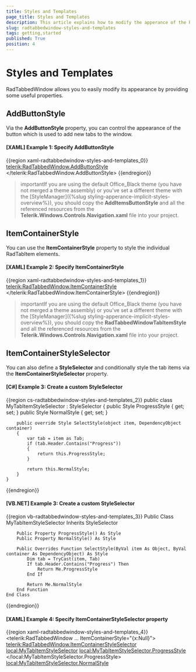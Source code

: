 ```yaml
---
title: Styles and Templates
page_title: Styles and Templates
description: This article explains how to modify the apperance of the RadTabbedWindow control.
slug: radtabbedwindow-styles-and-templates
tags: getting,started
published: True
position: 4
---
```


# Styles and Templates

RadTabbedWindow allows you to easily modify its appearance by providing some useful properties.

## AddButtonStyle

Via the **AddButtonStyle** property, you can control the appearance of the button which is used to add new tabs to the window.

#### [XAML] Example 1: Specify AddButtonStyle

{{region xaml-radtabbedwindow-styles-and-templates_0}}
    <telerik:RadTabbedWindow.AddButtonStyle>
        <Style TargetType="telerik:RadButton" BasedOn="{StaticResource AddItemsButtonStyle}">
            <Setter Property="MinWidth" Value="36" />
            <Setter Property="MinHeight" Value="36" />
        </Style>
    </telerik:RadTabbedWindow.AddButtonStyle>
{{endregion}}

>importantIf you are using the default Office_Black theme (you have not merged a theme assembly) or you've set a different theme with the [StyleManager]({%slug styling-apperance-implicit-styles-overview%}), you should copy the **AddItemsButtonStyle** and all the referenced resources from the **Telerik.Windows.Controls.Navigation.xaml** file into your project.

## ItemContainerStyle

You can use the **ItemContainerStyle** property to style the individual RadTabItem elements.

#### [XAML] Example 2: Specify ItemContainerStyle

{{region xaml-radtabbedwindow-styles-and-templates_1}}
    <telerik:RadTabbedWindow.ItemContainerStyle>
        <Style TargetType="telerik:RadTabItem" BasedOn="{StaticResource RadTabbedWindowTabItemStyle}">
            <Setter Property="MinHeight" Value="40" />
            <Setter Property="Background" Value="Red" />
            <Setter Property="FontWeight" Value="Bold" />
            <Setter Property="PinButtonVisibility" Value="Visible" />
		    <Setter Property="CloseButtonVisibility" Value="Visible"/>
        </Style>
    </telerik:RadTabbedWindow.ItemContainerStyle>
{{endregion}}

>importantIf you are using the default Office_Black theme (you have not merged a theme assembly) or you've set a different theme with the [StyleManager]({%slug styling-apperance-implicit-styles-overview%}), you should copy the **RadTabbedWindowTabItemStyle** and all the referenced resources from the **Telerik.Windows.Controls.Navigation.xaml** file into your project.

## ItemContainerStyleSelector

You can also define a **StyleSelector** and conditionally style the tab items via the **ItemContainerStyleSelector** property.

#### [C#] Example 3: Create a custom StyleSelector

{{region cs-radtabbedwindow-styles-and-templates_2}}
    public class MyTabItemStyleSelector : StyleSelector
    {
        public Style ProgressStyle { get; set; }
        public Style NormalStyle { get; set; }

        public override Style SelectStyle(object item, DependencyObject container)
        {
            var tab = item as Tab;
            if (tab.Header.Contains("Progress"))
            {
                return this.ProgressStyle;
            }

            return this.NormalStyle;
        }
    }
{{endregion}}

#### [VB.NET] Example 3: Create a custom StyleSelector

{{region vb-radtabbedwindow-styles-and-templates_3}}
	Public Class MyTabItemStyleSelector
		Inherits StyleSelector

		Public Property ProgressStyle() As Style
		Public Property NormalStyle() As Style

		Public Overrides Function SelectStyle(ByVal item As Object, ByVal container As DependencyObject) As Style
			Dim tab = TryCast(item, Tab)
			If tab.Header.Contains("Progress") Then
				Return Me.ProgressStyle
			End If

			Return Me.NormalStyle
		End Function
	End Class
{{endregion}}

#### [XAML] Example 4: Specify ItemContainerStyleSelector property

{{region xaml-radtabbedwindow-styles-and-templates_4}}
    <telerik:RadTabbedWindow ... ItemContainerStyle="{x:Null}">
        <telerik:RadTabbedWindow.ItemContainerStyleSelector>
            <local:MyTabItemStyleSelector>
                <local:MyTabItemStyleSelector.ProgressStyle>
                    <Style TargetType="telerik:RadTabItem" BasedOn="{StaticResource RadTabbedWindowTabItemStyle}">
                        <Setter Property="Background" Value="LightGreen" />
                        <Setter Property="FontWeight" Value="Bold" />
                    </Style>
                </local:MyTabItemStyleSelector.ProgressStyle>
                <local:MyTabItemStyleSelector.NormalStyle>
                    <Style TargetType="telerik:RadTabItem" BasedOn="{StaticResource RadTabbedWindowTabItemStyle}" />
                </local:MyTabItemStyleSelector.NormalStyle>
            </local:MyTabItemStyleSelector>
        </telerik:RadTabbedWindow.ItemContainerStyleSelector>
    </telerik:RadTabbedWindow>
{{endregion}}

>importantPlease note that to use the ItemContainerStyleSelector property, you need to clear the ItemContainerStyle by setting it to **null**.

## ItemTemplate and ItemTemplateSelector

When binding your **RadTabbedWindow** to a collection, you are able to configure the visualization of the data and the appearance of the tab items via the **ItemTemplate** and the **ItemTemplateSelector** properties.

#### [XAML] Example 5: Define a custom ItemTemplate

{{region xaml-radtabbedwindow-styles-and-templates_5}}
    <telerik:RadTabbedWindow.ItemTemplate>
        <DataTemplate>
            <StackPanel Orientation="Horizontal">
                <Ellipse Width="10" Height="10" Fill="LightGreen" />
                <TextBlock Text="{Binding Header}" FontWeight="Bold" Margin="5 0 0 0" />
            </StackPanel>
        </DataTemplate>
    </telerik:RadTabbedWindow.ItemTemplate>
{{endregion}}

If you wish to return different templates for the tab items, you can use the **ItemTemplateSelector** property and pass a custom **DataTemplateSelector** to it.

## ContentTemplate and ContentTemplateSelector

Similarly, in a data-binding scenario you can control the appearance of the tabs' content via the **ContentTemplate** and the **ContentTemplateSelector** properties.

#### [XAML] Example 6: Define a custom ContentTemplate

{{region xaml-radtabbedwindow-styles-and-templates_6}}
    <telerik:RadTabbedWindow.ContentTemplate>
        <DataTemplate>
            <TextBlock Text="{Binding Content}" FontWeight="Bold" />
        </DataTemplate>
    </telerik:RadTabbedWindow.ContentTemplate>
{{endregion}}

If you wish to return different templates for the tab items' content, you can use the **ContentTemplateSelector** property and pass a custom **DataTemplateSelector** to it.

## See Also

* [Key Properties]({%slug radtabbedwindow-key-properties%})
* [Events]({%slug radtabbedwindow-events%})

